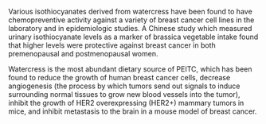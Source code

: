 

Various isothiocyanates derived from watercress have been found to have chemopreventive activity against a variety of breast cancer cell lines in the laboratory and in epidemiologic studies. A Chinese study which measured urinary isothiocyanate levels as a marker of brassica vegetable intake found that higher levels were protective against breast cancer in both premenopausal and postmenopausal women.

Watercress is the most abundant dietary source of PEITC, which has been found to reduce the growth of human breast cancer cells, decrease angiogenesis (the process by which tumors send out signals to induce surrounding normal tissues to grow new blood vessels into the tumor), inhibit the growth of HER2 overexpressing (HER2+) mammary tumors in mice, and inhibit metastasis to the brain in a mouse model of breast cancer.

